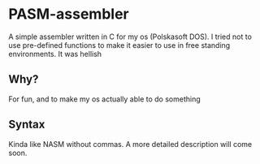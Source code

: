 # PASM-assembler
A simple assembler written in C for my os (Polskasoft DOS). I tried not to use pre-defined functions to make it easier to use in free standing environments. It was hellish
## Why?
For fun, and to make my os actually able to do something
## Syntax
Kinda like NASM without commas. A more detailed description will come soon.
